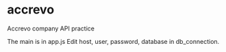 # accrevo
Accrevo company API practice

The main is in app.js 
Edit host, user, password, database in db_connection.
